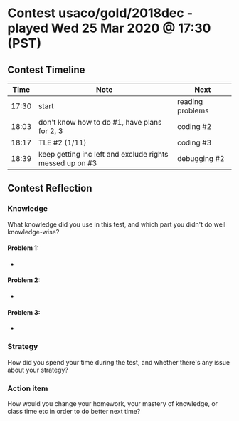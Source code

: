 # Contest usaco/gold/2018dec - played Wed 25 Mar 2020 @ 17:30 (PST)

## Contest Timeline

| Time | Note | Next |
|----|----|----|
17:30 | start | reading problems
18:03 | don't know how to do #1, have plans for 2, 3 | coding #2
18:17 | TLE #2 (1/11) | coding #3
18:39 | keep getting inc left and exclude rights messed up on #3 | debugging #2

## Contest Reflection

### Knowledge
What knowledge did you use in this test, and which part you didn't do well knowledge-wise?

#### Problem 1:

-

#### Problem 2:

-

#### Problem 3:

-

### Strategy
How did you spend your time during the test, and whether there's any issue about your strategy?

### Action item
How would you change your homework, your mastery of knowledge, or class time etc in order to do better next time?
